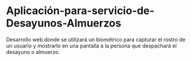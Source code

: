 # Aplicación-para-servicio-de-Desayunos-Almuerzos
Desarrollo web donde se utilizará un biométrico para capturar el rostro de un usuario y mostrarlo en una pantalla a la persona que despachará el desayuno o almuerzo.
